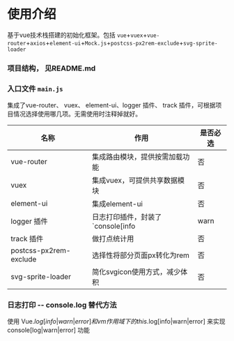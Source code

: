 # 使用介绍

基于vue技术栈搭建的初始化框架。包括 `vue`+`vuex`+`vue-router`+`axios`+`element-ui`+`Mock.js`+`postcss-px2rem-exclude`+`svg-sprite-loader`

### 项目结构， 见README.md

### 入口文件 `main.js`

集成了vue-router、 vuex、 element-ui、logger 插件、 track 插件，可根据项目情况选择使用哪几项。无需使用时注释掉就好。

名称|作用|是否必选
--|--|--
vue-router|集成路由模块，提供按需加载功能|否
vuex|集成vuex，可提供共享数据模块|否
element-ui|集成element-ui|否
logger 插件|日志打印插件，封装了`console[info|warn|error]`功能， 可在全局状态下控制日志输出|是
track 插件|做打点统计用|否
postcss-px2rem-exclude|选择性将部分页面px转化为rem|否
svg-sprite-loader|简化svgicon使用方式，减少体积|否

### 日志打印 -- console.log 替代方法

使用 Vue.$log[info|warn|error]和vm作用域下的 this.$log[info|warn|error] 来实现 console[log|warn|error] 功能
